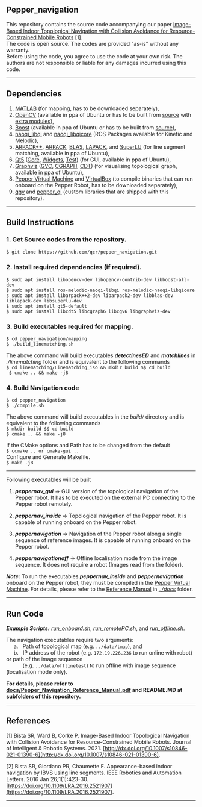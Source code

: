 ## Pepper_navigation

This repository contains the source code accompanying our paper [Image-Based Indoor Topological Navigation with Collision Avoidance for Resource-Constrained Mobile Robots](https://dx.doi.org/10.1007/s10846-021-01390-6) [1].  
The code is open source. The codes are provided “as-is” without any warranty.  
Before using the code, you agree to use the code at your own risk. The authors are not responsible or liable for any damages incurred using this code.

----------------------------------------------------------------------------------------------------------------------------------------------------------------------------------
## Dependencies
1. [MATLAB](https://au.mathworks.com/products/matlab.html) (for mapping, has to be downloaded separately),
2. [OpenCV](https://opencv.org/) (available in ppa of Ubuntu or has to be built from [source](https://github.com/opencv/opencv.git) with [extra modules](https://github.com/opencv/opencv_contrib.git)),
3. [Boost](https://www.boost.org/) (available in ppa of Ubuntu or has to be built from [source](https://github.com/boostorg/boost/tree/boost-1.65.1)),
4. [naoqi_libqi](http://wiki.ros.org/naoqi_libqi) and [naoqi_libqicore](http://wiki.ros.org/naoqi_libqicore) (ROS Packages available for Kinetic and Melodic),
5. [ARPACK++](http://www.ime.unicamp.br/~chico/arpack++/), [ARPACK](https://www.caam.rice.edu/software/ARPACK/), [BLAS](http://www.netlib.org/blas/), [LAPACK](http://www.netlib.org/lapack/), and [SuperLU](https://portal.nersc.gov/project/sparse/superlu/) (for line segment matching, available in ppa of Ubuntu),
6. [Qt5](https://doc.qt.io/qt-5/index.html) ([Core](https://doc.qt.io/qt-5/qtcore-index.html), [Widgets](https://doc.qt.io/qt-5/qtwidgets-index.html), [Test](https://doc.qt.io/qt-5/qttest-index.html)) (for GUI, available in ppa of Ubuntu),
7. [Graphviz](https://graphviz.org/) ([GVC](https://graphviz.org/pdf/gvc.3.pdf), [CGRAPH](https://graphviz.org/pdf/cgraph.3.pdf), [CDT](https://graphviz.org/pdf/cdt.3.pdf)) (for visualising topological graph, available in ppa of Ubuntu),
8. [Pepper Virtual Machine](https://bitbucket.org/pepper_qut/virtual-machine.git) and [VirtualBox](https://www.virtualbox.org) (to compile binaries that can run onboard on the Pepper Robot, has to be downloaded separately),
9. [qgv](https://github.com/qcr/pepper_navigation/tree/main/qgv) and [pepper_qi](https://github.com/qcr/pepper_navigation/tree/main/pepper_qi) (custom libraries that are shipped with this repository).

----------------------------------------------------------------------------------------------------------------------------------------------------------------------------------

## Build Instructions

### 1. Get Source codes from the repository. 
   `$ git clone https://github.com/qcr/pepper_navigation.git`

### 2. Install required dependencies (if required).
`$ sudo apt install libopencv-dev libopencv-contrib-dev libboost-all-dev`  
`$ sudo apt install ros-melodic-naoqi-libqi ros-melodic-naoqi-libqicore`  
`s sudo apt install libarpack++2-dev libarpack2-dev libblas-dev liblapack-dev libsuperlu-dev`  
`$ sudo apt install qt5-default`  
`$ sudo apt install libcdt5 libcgraph6 libcgv6 libgraphviz-dev`

### 3. Build executables required for mapping.
  `$ cd pepper_navigation/mapping`  
  `$ ./build_linematching.sh`

  The above command will build executables ***detectinesED*** and ***matchlines*** in *./linematching* folder and is equivalent to the following commands  
   `$ cd linematching/Linematching_iso && mkdir build $$ cd build`  
  ` $ cmake .. && make -j8`
### 4. Build Navigation code
`$ cd pepper_navigation`  
`$ ./compile.sh`  

   The above command will build executables in the *build/* directory and is equivalent to the following commands  
   `$ mkdir build $$ cd build`  
   `$ cmake .. && make -j8`  

   If the CMake options and Path has to be changed from the default  
	`$ ccmake .. or cmake-gui ..`   
  Configure and Generate Makefile.  
    `$ make -j8`
  
_______________________________________________________________________________________________________________________________________________________________________________________________________

  Following executables will be built  
 
1. ***peppernav_gui*** => GUI version of the topological navigation of the Pepper robot. It has to be executed on the external PC connecting to the Pepper robot remotely.  

2. ***peppernav_inside*** => Topological navigation of the Pepper robot. It is capable of running onboard on the Pepper robot.  

3. ***peppernavigation*** => Navigation of the Pepper robot along a single sequence of reference images. It is capable of running onboard on the Pepper robot.  

4. ***peppernavigationoff*** => Offline localisation mode from the image sequence. It does not require a robot (Images read from the folder).  

***Note:*** To run the executables ***peppernav_inside*** and ***peppernavigation*** onboard on the Pepper robot, they must be compiled in the [Pepper Virtual Machine](https://bitbucket.org/pepper_qut/virtual-machine.git). For details, please refer to the [Reference Manual](https://github.com/qcr/pepper_navigation/tree/main/docs/Pepper_Navigation_Reference_Manual.pdf) in [*../docs*](https://github.com/qcr/pepper_navigation/tree/main/docs) folder.

----------------------------------------------------------------------------------------------------------------------------------------------------------------------------------

## Run Code 
***Example Scripts:*** [*run_onboard.sh*](https://github.com/qcr/pepper_navigation/blob/main/run_onboard.sh), [*run_remotePC.sh*](https://github.com/qcr/pepper_navigation/blob/main/run_remotePC.sh), and [*run_offline.sh*](https://github.com/qcr/pepper_navigation/blob/main/run_offline.sh).    

The navigation executables require two arguments:  
&nbsp;&nbsp;&nbsp;&nbsp; a. &nbsp; Path of topological map (e.g. `../data/tmap`), and   
&nbsp;&nbsp;&nbsp;&nbsp; b. &nbsp; IP address of the robot (e.g. `172.19.226.236` to run online with robot) or path of the image sequence  
&nbsp;&nbsp;&nbsp;&nbsp;&nbsp;&nbsp;&nbsp;&nbsp;&nbsp;&nbsp; (e.g. `../data/offlinetest`) to run offline with image sequence (localisation mode only). 


**For details, please refer to [docs/Pepper_Navigation_Reference_Manual.pdf](https://github.com/qcr/pepper_navigation/tree/main/docs/Pepper_Navigation_Reference_Manual.pdf) and README.MD at subfolders of this repository.**

----------------------------------------------------------------------------------------------------------------------------------------------------------------------------------
## References
[1]  Bista SR, Ward B, Corke P. Image-Based Indoor Topological Navigation with Collision Avoidance for Resource-Constrained Mobile Robots. Journal of Intelligent & Robotic Systems. 2021. [http://dx.doi.org/10.1007/s10846-021-01390-6](http://dx.doi.org/10.1007/s10846-021-01390-6).


[2]  Bista SR, Giordano PR, Chaumette F. Appearance-based indoor navigation by IBVS using line segments. IEEE Robotics and Automation Letters. 2016 Jan 26;1(1):423-30. [https://doi.org/10.1109/LRA.2016.2521907](https://doi.org/10.1109/LRA.2016.2521907).

----------------------------------------------------------------------------------------------------------------------------------------------------------------------------------
###
